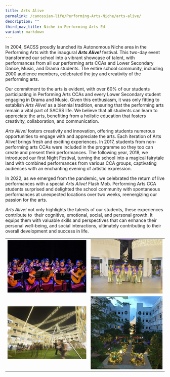 ```yaml
---
title: Arts Alive
permalink: /canossian-life/Performing-Arts-Niche/arts-alive/
description: ""
third_nav_title: Niche in Performing Arts Ed
variant: markdown
---
```

In 2004, SACSS proudly launched its Autonomous Niche area in the Performing Arts with the inaugural **_Arts Alive!_** festival. This two-day event transformed our school into a vibrant showcase of talent, with performances from all our performing arts CCAs and Lower Secondary Dance, Music, and Drama students. The entire school community, including 2000 audience members, celebrated the joy and creativity of the performing arts.

Our commitment to the arts is evident, with over 60% of our students participating in Performing Arts CCAs and every Lower Secondary student engaging in Drama and Music. Given this enthusiasm, it was only fitting to establish _Arts Alive!_ as a biennial tradition, ensuring that the performing arts remain a vital part of SACSS life. We believe that all students can learn to appreciate the arts, benefiting from a holistic education that fosters creativity, collaboration, and communication.

_Arts Alive!_ fosters creativity and innovation, offering students numerous opportunities to engage with and appreciate the arts. Each iteration of Arts Alive! brings fresh and exciting experiences. In 2017, students from non-performing arts CCAs were included in the programme so they too can create and present their performances. The following year, 2018, we introduced our first Night Festival, turning the school into a magical fairytale land with combined performances from various CCA groups, captivating audiences with an enchanting evening of artistic expression.

In 2022, as we emerged from the pandemic, we celebrated the return of live performances with a special _Arts Alive!_ Flash Mob. Performing Arts CCA students surprised and delighted the school community with spontaneous performances at unexpected locations over two weeks, reenergizing our passion for the arts.

_Arts Alive!_ not only highlights the talents of our students, these experiences contribute to  their cognitive, emotional, social, and personal growth. It equips them with valuable skills and perspectives that can enhance their personal well-being, and social interactions, ultimately contributing to their overall development and success in life.

|   |   |
|---|---|
|  ![](/images/Canossian%20Life/Performing%20Arts%20Niche/Guitar-1.jpg) | ![](/images/Canossian%20Life/Performing%20Arts%20Niche/Indian-Dance-1.jpg)  |
| ![](/images/Canossian%20Life/Performing%20Arts%20Niche/Lights-2.jpg)  |  ![](/images/Canossian%20Life/Performing%20Arts%20Niche/Lights-3.jpg) |